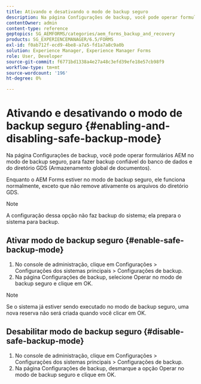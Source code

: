 ```yaml
---
title: Ativando e desativando o modo de backup seguro
description: Na página Configurações de backup, você pode operar formulários AEM no modo de backup seguro, para fazer backup confiável do banco de dados e do diretório GDS (Armazenamento global de documentos). Saiba como ativar e desativar o modo de backup seguro.
contentOwner: admin
content-type: reference
geptopics: SG_AEMFORMS/categories/aem_forms_backup_and_recovery
products: SG_EXPERIENCEMANAGER/6.5/FORMS
exl-id: f0ab712f-ecd9-4be8-a7a5-fd1a7a8c9a0b
solution: Experience Manager, Experience Manager Forms
role: User, Developer
source-git-commit: f6771bd1338a4e27a48c3efd39efe18e57cb98f9
workflow-type: tm+mt
source-wordcount: '196'
ht-degree: 0%

---
```


# Ativando e desativando o modo de backup seguro {#enabling-and-disabling-safe-backup-mode}

Na página Configurações de backup, você pode operar formulários AEM no modo de backup seguro, para fazer backup confiável do banco de dados e do diretório GDS (Armazenamento global de documentos).

Enquanto o AEM Forms estiver no modo de backup seguro, ele funciona normalmente, exceto que não remove ativamente os arquivos do diretório GDS.

>[!NOTE]
>
>A configuração dessa opção não faz backup do sistema; ela prepara o sistema para backup.

## Ativar modo de backup seguro {#enable-safe-backup-mode}

1. No console de administração, clique em Configurações > Configurações dos sistemas principais > Configurações de backup.
1. Na página Configurações de backup, selecione Operar no modo de backup seguro e clique em OK.

>[!NOTE]
>
>Se o sistema já estiver sendo executado no modo de backup seguro, uma nova reserva não será criada quando você clicar em OK.

## Desabilitar modo de backup seguro {#disable-safe-backup-mode}

1. No console de administração, clique em Configurações > Configurações dos sistemas principais > Configurações de backup.
1. Na página Configurações de backup, desmarque a opção Operar no modo de backup seguro e clique em OK.
